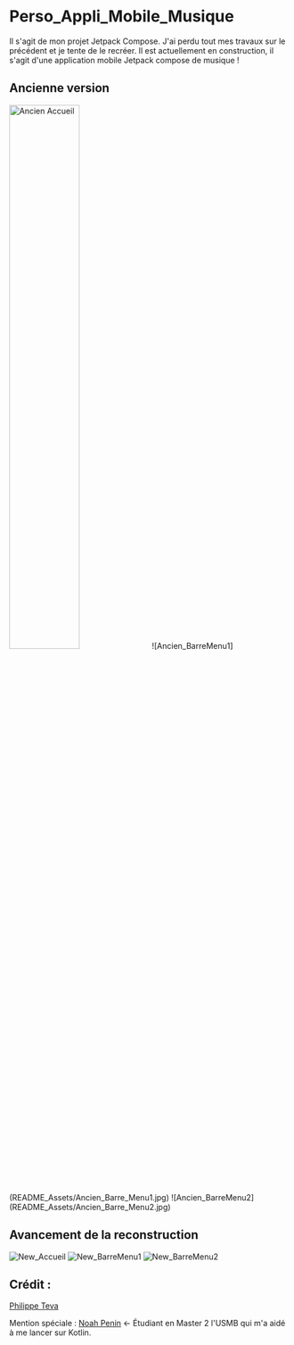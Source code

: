 # Perso_Appli_Mobile_Musique

Il s'agit de mon projet Jetpack Compose. J'ai perdu tout mes travaux sur le précédent et je tente de le recréer. Il est actuellement en construction, il s'agit d'une application mobile Jetpack compose de musique !

## Ancienne version

<img src="README_Assets/Ancien_Accueil.jpg" alt="Ancien Accueil" style="width:50%;"/>
![Ancien_BarreMenu1](README_Assets/Ancien_Barre_Menu1.jpg)
![Ancien_BarreMenu2](README_Assets/Ancien_Barre_Menu2.jpg)


## Avancement de la reconstruction

![New_Accueil](README_Assets/New_Accueil.jpg)
![New_BarreMenu1](README_Assets/New_Barre_Menu1.jpg)
![New_BarreMenu2](README_Assets/New_Barre_Menu2.jpg)

## Crédit :
[Philippe Teva](https://github.com/TevaPhilippe05)

Mention spéciale :
[Noah Penin](https://github.com/enteraname74) <- Étudiant en Master 2  l'USMB qui m'a aidé à me lancer sur Kotlin.
